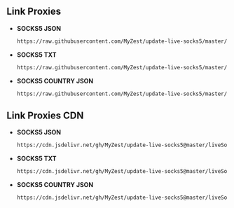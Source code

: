 

## Link Proxies

  - **SOCKS5 JSON**
    ```bash
    https://raw.githubusercontent.com/MyZest/update-live-socks5/master/liveSocks5List.json
    ```
    
  - **SOCKS5 TXT**
    ```bash
    https://raw.githubusercontent.com/MyZest/update-live-socks5/master/liveSocks5.txt
    ```
    
  - **SOCKS5 COUNTRY JSON**
    ```bash
    https://raw.githubusercontent.com/MyZest/update-live-socks5/master/liveSocks5Group.json
    ```



## Link Proxies CDN

  - **SOCKS5 JSON**
    ```bash
    https://cdn.jsdelivr.net/gh/MyZest/update-live-socks5@master/liveSocks5List.json
    ```
    
  - **SOCKS5 TXT**
    ```bash
    https://cdn.jsdelivr.net/gh/MyZest/update-live-socks5@master/liveSocks5.txt
    ```
    
  - **SOCKS5 COUNTRY JSON**
    ```bash
    https://cdn.jsdelivr.net/gh/MyZest/update-live-socks5@master/liveSocks5Group.json
    ```

    